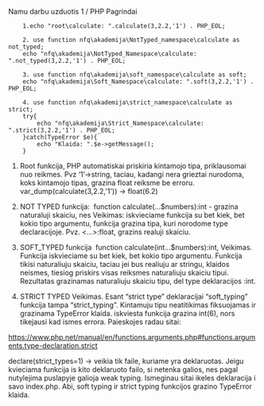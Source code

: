 Namu darbu uzduotis 1 / PHP Pagrindai

        1.echo "root\calculate: ".calculate(3,2.2,'1') . PHP_EOL;

        2. use function nfq\akademija\NotTyped_namespace\calculate as not_typed;
        echo "nfq\akademija\NotTyped_Namespace\calculate: ".not_typed(3,2.2,'1') . PHP_EOL;

        3. use function nfq\akademija\soft_namespace\calculate as soft;
        echo "nfq\akademija\Soft_Namespace\calculate: ".soft(3,2.2,'1') . PHP_EOL;

        4. use function nfq\akademija\strict_namespace\calculate as strict;
        try{
            echo "nfq\akademija\Strict_Namespace\calculate: ".strict(3,2.2,'1') . PHP_EOL;
        }catch(TypeError $e){
            echo "Klaida: ".$e->getMessage();
        }

1. Root funkcija, PHP automatiskai priskiria kintamojo tipa, priklausomai nuo reikmes. Pvz ‘1’→string, taciau, kadangi nera grieztai nurodoma, koks kintamojo tipas, grazina float reiksme be erroru. 
 var_dump(calculate(3,2.2,'1')) -> float(6.2)

2. NOT TYPED funkcija: 
function calculate(...$numbers):int - grazina naturaluji skaiciu, nes 
Veikimas: iskvieciame funkcija su bet kiek, bet kokio tipo argumentu, funkcija grazina tipa, kuri norodome type declaracijoje. Pvz. <...>:float, grazins realuji skaiciu. 


3. SOFT_TYPED funkcija 
function calculate(int...$numbers):int, 
Veikimas. Funkcija iskvieciame su bet kiek, bet kokio tipo argumentu. Funkcija tikisi naturaliuju skaiciu, taciau jei bus realiuju ar stringu, klaidos neismes, tiesiog priskirs visas reiksmes naturaliuju skaiciu tipui. Rezultatas grazinamas naturaliuju skaiciu tipu, del type deklaracijos :int.  

4. STRICT TYPED
Veikimas. Esant “strict type” deklaracijai “soft_typing” funkcija tampa “strict_typing”. Kintamuju tipu neatitikimas fiksuojamas ir grazinama TypeError klaida. 
iskviesta funkcija grazina int(6), nors tikejausi kad ismes errora. Paieskojes radau sitai:

https://www.php.net/manual/en/functions.arguments.php#functions.arguments.type-declaration.strict

declare(strict_types=1) -> veikia tik faile, kuriame yra deklaruotas. Jeigu kvieciama funkcija is kito deklaruoto failo, si netenka galios, nes pagal nutylejima puslapyje galioja weak typing. Ismeginau sitai ikeles deklaracija i savo index.php. Abi, soft typing ir strict typing funkcijos grazino TypeError klaida.
